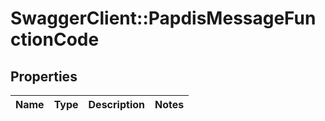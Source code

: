 # SwaggerClient::PapdisMessageFunctionCode

## Properties
Name | Type | Description | Notes
------------ | ------------- | ------------- | -------------

